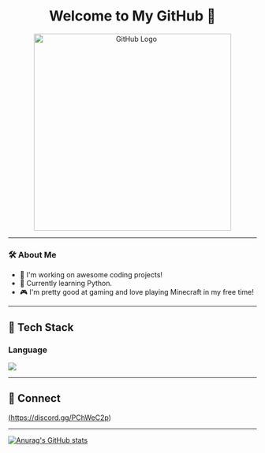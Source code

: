 <h1 align="center">Welcome to My GitHub 👋</h1>

<p align="center">
  <img src="https://velog.velcdn.com/images/persestitan/post/5ef6f63a-c279-465d-b65d-97ff39848f6c/image.jpeg" alt="GitHub Logo" width="400"/>
</p>

---

### 🛠 About Me
- 🔭 I'm working on awesome coding projects!
- 🌱 Currently learning Python.
- 🎮 I'm pretty good at gaming and love playing Minecraft in my free time!

---

## 🧱 Tech Stack
### Language

<img src="https://img.shields.io/badge/Python-3776AB?style=flat-square&logo=Python&logoColor=white"/>

---

## 🔗 Connect

<a href="(https://discord.gg/PChWeC2p)">(https://discord.gg/PChWeC2p)</a>
</p>

---

[![Anurag's GitHub stats](https://github-readme-stats.vercel.app/api?username=doyoung0420)](https://github.com/anuraghazra/github-readme-stats)

